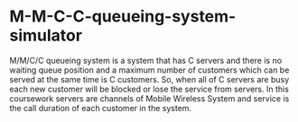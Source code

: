 # M-M-C-C-queueing-system-simulator
M/M/C/C queueing system is a system that has C servers and there is no waiting queue position and a maximum number of customers which can be served at the same time is C customers. So, when all of C servers are busy each new customer will be blocked or lose the service from servers. In this coursework servers are channels of Mobile Wireless System and service is the call duration of each customer in the system.
